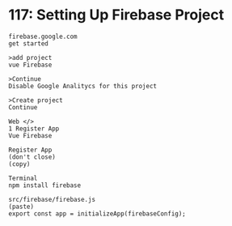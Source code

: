 # 117: Setting Up Firebase Project

```
firebase.google.com
get started

>add project
vue Firebase

>Continue
Disable Google Analitycs for this project

>Create project
Continue
```

```
Web </>
1 Register App
Vue Firebase

Register App
(don't close)
(copy)
```

```
Terminal
npm install firebase
```

```
src/firebase/firebase.js
(paste)
export const app = initializeApp(firebaseConfig);
```
